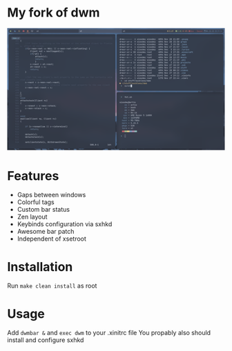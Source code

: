 # My fork of dwm
![Screenshot](ss.png)

# Features
* Gaps between windows
* Colorful tags
* Custom bar status
* Zen layout
* Keybinds configuration via sxhkd
* Awesome bar patch
* Independent of xsetroot

# Installation
Run `make clean install` as root
# Usage
Add `dwmbar &` and `exec dwm` to your .xinitrc file
You propably also should install and configure sxhkd

